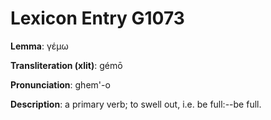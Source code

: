 # Lexicon Entry G1073

**Lemma**: γέμω

**Transliteration (xlit)**: gémō

**Pronunciation**: ghem'-o

**Description**:
a primary verb; to swell out, i.e. be full:--be full.
